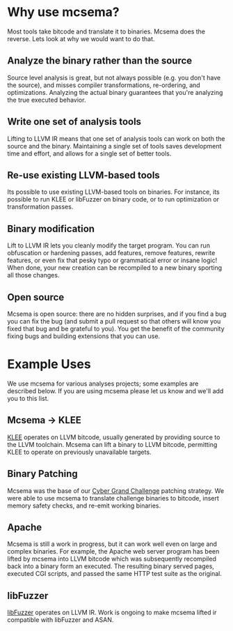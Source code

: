 # Why use mcsema?

Most tools take bitcode and translate it to binaries. Mcsema does the reverse. Lets look at why we would want to do that.

## Analyze the binary rather than the source

Source level analysis is great, but not always possible (e.g. you don't have the source), and misses compiler transformations, re-ordering, and optimizations. Analyzing the actual binary guarantees that you're analyzing the true executed behavior.

## Write one set of analysis tools

Lifting to LLVM IR means that one set of analysis tools can work on both the source and the binary. Maintaining a single set of tools saves development time and effort, and allows for a single set of better tools.

## Re-use existing LLVM-based tools

Its possible to use existing LLVM-based tools on binaries. For instance, its possible to run KLEE or libFuzzer on binary code, or to run optimization or transformation passes.

## Binary modification

Lift to LLVM IR lets you cleanly modify the target program. You can run obfuscation or hardening passes, add features, remove features, rewrite features, or even fix that pesky typo or grammatical error or insane logic! When done, your new creation can be recompiled to a new binary sporting all those changes.

## Open source

Mcsema is open source: there are no hidden surprises, and if you find a bug you can fix the bug (and submit a pull request so that others will know you fixed that bug and be grateful to you). You get the benefit of the community fixing bugs and building extensions that you can use.

# Example Uses

We use mcsema for various analyses projects; some examples are described below. If you are using mcsema please let us know and we'll add you to this list.

## Mcsema -> KLEE

[KLEE](https://klee.github.io/) operates on LLVM bitcode, usually generated by providing source to the LLVM toolchain. Mcsema can lift a binary to LLVM bitcode, permitting KLEE to operate on previously unavailable targets.

## Binary Patching

Mcsema was the base of our [Cyber Grand Challenge](https://blog.trailofbits.com/2015/07/15/how-we-fared-in-the-cyber-grand-challenge/) patching strategy. We were able to use mcsema to translate challenge binaries to bitcode, insert memory safety checks, and re-emit working binaries.

## Apache

Mcsema is still a work in progress, but it can work well even on large and complex binaries. For example, the Apache web server program has been lifted by mcsema into LLVM bitcode which was subsequently recompiled back into a binary form an executed. The resulting binary served pages, executed CGI scripts, and passed the same HTTP test suite as the original.

## libFuzzer

[libFuzzer](http://llvm.org/docs/LibFuzzer.html) operates on LLVM IR. Work is ongoing to make mcsema lifted ir compatible with libFuzzer and ASAN.
